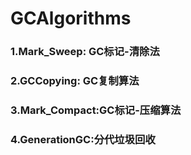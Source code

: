 # GCAlgorithms

### 1.Mark_Sweep: GC标记-清除法

### 2.GCCopying: GC复制算法

### 3.Mark_Compact:GC标记-压缩算法

### 4.GenerationGC:分代垃圾回收

